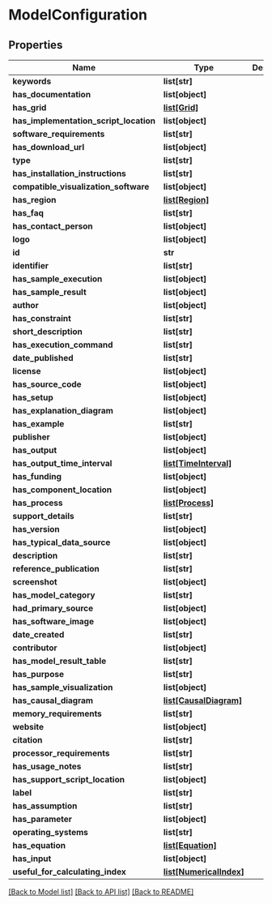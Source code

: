 # ModelConfiguration

## Properties
Name | Type | Description | Notes
------------ | ------------- | ------------- | -------------
**keywords** | **list[str]** |  | [optional] 
**has_documentation** | **list[object]** |  | [optional] 
**has_grid** | [**list[Grid]**](Grid.md) |  | [optional] 
**has_implementation_script_location** | **list[object]** |  | [optional] 
**software_requirements** | **list[str]** |  | [optional] 
**has_download_url** | **list[object]** |  | [optional] 
**type** | **list[str]** |  | [optional] 
**has_installation_instructions** | **list[str]** |  | [optional] 
**compatible_visualization_software** | **list[object]** |  | [optional] 
**has_region** | [**list[Region]**](Region.md) |  | [optional] 
**has_faq** | **list[str]** |  | [optional] 
**has_contact_person** | **list[object]** |  | [optional] 
**logo** | **list[object]** |  | [optional] 
**id** | **str** |  | [optional] 
**identifier** | **list[str]** |  | [optional] 
**has_sample_execution** | **list[object]** |  | [optional] 
**has_sample_result** | **list[object]** |  | [optional] 
**author** | **list[object]** |  | [optional] 
**has_constraint** | **list[str]** |  | [optional] 
**short_description** | **list[str]** |  | [optional] 
**has_execution_command** | **list[str]** |  | [optional] 
**date_published** | **list[str]** |  | [optional] 
**license** | **list[object]** |  | [optional] 
**has_source_code** | **list[object]** |  | [optional] 
**has_setup** | **list[object]** |  | [optional] 
**has_explanation_diagram** | **list[object]** |  | [optional] 
**has_example** | **list[str]** |  | [optional] 
**publisher** | **list[object]** |  | [optional] 
**has_output** | **list[object]** |  | [optional] 
**has_output_time_interval** | [**list[TimeInterval]**](TimeInterval.md) |  | [optional] 
**has_funding** | **list[object]** |  | [optional] 
**has_component_location** | **list[object]** |  | [optional] 
**has_process** | [**list[Process]**](Process.md) |  | [optional] 
**support_details** | **list[str]** |  | [optional] 
**has_version** | **list[object]** |  | [optional] 
**has_typical_data_source** | **list[object]** |  | [optional] 
**description** | **list[str]** |  | [optional] 
**reference_publication** | **list[str]** |  | [optional] 
**screenshot** | **list[object]** |  | [optional] 
**has_model_category** | **list[str]** |  | [optional] 
**had_primary_source** | **list[object]** |  | [optional] 
**has_software_image** | **list[object]** |  | [optional] 
**date_created** | **list[str]** |  | [optional] 
**contributor** | **list[object]** |  | [optional] 
**has_model_result_table** | **list[str]** |  | [optional] 
**has_purpose** | **list[str]** |  | [optional] 
**has_sample_visualization** | **list[object]** |  | [optional] 
**has_causal_diagram** | [**list[CausalDiagram]**](CausalDiagram.md) |  | [optional] 
**memory_requirements** | **list[str]** |  | [optional] 
**website** | **list[object]** |  | [optional] 
**citation** | **list[str]** |  | [optional] 
**processor_requirements** | **list[str]** |  | [optional] 
**has_usage_notes** | **list[str]** |  | [optional] 
**has_support_script_location** | **list[object]** |  | [optional] 
**label** | **list[str]** |  | [optional] 
**has_assumption** | **list[str]** |  | [optional] 
**has_parameter** | **list[object]** |  | [optional] 
**operating_systems** | **list[str]** |  | [optional] 
**has_equation** | [**list[Equation]**](Equation.md) |  | [optional] 
**has_input** | **list[object]** |  | [optional] 
**useful_for_calculating_index** | [**list[NumericalIndex]**](NumericalIndex.md) |  | [optional] 

[[Back to Model list]](../README.md#documentation-for-models) [[Back to API list]](../README.md#documentation-for-api-endpoints) [[Back to README]](../README.md)


